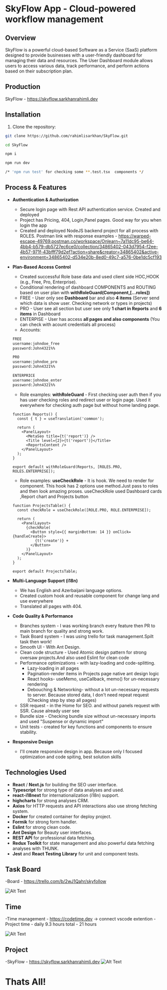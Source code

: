 # SkyFlow App - Cloud-powered workflow management

## Overview

SkyFlow is a powerful cloud-based Software as a Service (SaaS) platform designed to provide businesses with a user-friendly dashboard for managing their data and resources. The User Dashboard module allows users to access various data, track performance, and perform actions based on their subscription plan.

## Production

SkyFlow - https://skyflow.sarkhanrahimli.dev

## Installation

1. Clone the repository:

```bash
git clone https://github.com/rahimlisarkhan/SkyFlow.git

cd SkyFlow

npm i

npm run dev

/* 'npm run test' for checking some **.test.tsx  components */
```

## Process & Features

- **Authentication & Authorization**

  - Secure login page with Rest API authentication service. Created and deployed
  - Project has Pricing, 404, Login,Panel pages. Good way for you when login the app
  - Created and deployed NodeJS backend project for all process with ROLES. Postman link with response examples - https://warped-escape-49769.postman.co/workspace/Onlearn~7a11dc95-be64-4bb4-b579-db5727ec6ce0/collection/34865402-043d7954-f2ee-4b57-971f-43bfff79d2ef?action=share&creator=34865402&active-environment=34865402-d534e20b-8ed0-49c7-a576-0be1dc5cf193

- **Plan-Based Access Control**

  - Created successful Role base data and used client side HOC,HOOK (e.g., Free, Pro, Enterprise).
  - Conditional rendering of dashboard COMPONENTS and ROUTING based on user plan with **withRoleGuard(Component,[...roles])**
  - FREE - User only see **Dashboard** bar and also **4 items** (Server send which data is show user. Checking network or types in projects)
  - PRO - User see all section but user see only **1 chart in Reports** and **6 items** in Dashboard
  - ENTERPISE - User has access **all pages and also components** (You can check with acount credentials all process)
  - Accounts:

  ```bash
  FREE
  username:johndoe_free
  password:John4321%%

  PRO
  username:johndoe_pro
  password:John4321%%

  ENTERPRICE
  username:johndoe_enter
  password:John4321%%

  ```

  - Role examples: **withRoleGuard** - First checking user auth then if you has user checking roles and redirect user or login page. Used it everywhere for checking auth page but without home landing page.

  ```tsx
  function Reports() {
    const { t } = useTranslation('common');

    return (
      <PanelLayout>
        <MetaSeo title={t('report')} />
        <Title level={2}>{t('report')}</Title>
        <ReportsContent />
      </PanelLayout>
    );
  }

  export default withRoleGuard(Reports, [ROLES.PRO, ROLES.ENTERPRISE]);
  ```

  - Role examples: **useCheckRole** - It is hook. We need to render for component. This hook has 2 options use method.Just pass to roles and then look amazing proses. useCheckRole used Dashboard cards ,Report chart and Projects button

  ```tsx
  function ProjectsTable() {
    const checkRole = useCheckRole([ROLE.PRO, ROLE.ENTERPRISE]);

    return (
      <PanelLayout>
        {checkRole(
          <Button style={{ marginBottom: 14 }} onClick={handleCreate}>
            {t('create')} +
          </Button>
        )}
      </PanelLayout>
    );
  }

  export default ProjectsTable;
  ```

- **Multi-Language Support (i18n)**

  - We has English and Azerbaijani language options.
  - Created custom hook and reusable component for change lang and use everywhere
  - Translated all pages with 404.

- **Code Quality & Performance**

  - Branches system - I was working branch every feature then PR to main branch for quality and strong work.
  - Task Board system - I was using trello for task management.Spilt task then work!
  - Smooth UI - With Ant Design.
  - Clean code structure - Used Atomic design pattern for strong oversaw projects.And also used Eslint for clean code
  - Performance optimizations - with lazy-loading and code-splitting.
    - Lazy-loading in all pages
    - Pagination-render items in Projects page native ant design logic
    - React hooks- useMemo, useCallback, memo() for un-necessary rendering
    - Debouching & Networking- without a lot un-necessary requests to server. Because stored data, I don't need repeat request (Checking step by step all pages)
  - SSR request - in the Home for SEO. and without panels request with SSR. Cause already user see
  - Bundle size - Checking bundle size without un-necessary imports and used "Suspense or dynamic import"
  - Unit tests - created for key functions and components to ensure stability.

- **Responsive Design**
  - I'll create responsive design in app. Because only I focused optimization and code spiting, best solution skills

## Technologies Used

- **React** / **Next.js** for building the SEO user interface.
- **Typescript** for strong type of data analyses and used.
- **react-i18next** for internationalization (i18n) support.
- **highcharts** for strong analyses CRM.
- **Axios** for HTTP requests and API interactions also use strong fetching system.
- **Docker** for created container for deploy project.
- **Formik** for strong form handler.
- **Eslint** for strong clean code.
- **Ant Design** for Beauty user interfaces.
- **REST API** for professional data fetching.
- **Redux Toolkit** for state management and also powerful data fetching analyses with THUNK.
- **Jest** and **React Testing Library** for unit and component tests.

## Task Board

-Board - https://trello.com/b/2wJ1Qahr/skyfollow

![Alt Text](./public/images/screen2.png)

## Time

-Time management - https://codetime.dev -> connect vscode extention
-Project time - daily 9.3 hours total - 21 hours

![Alt Text](./public/images/screen3.png)

## Project

-SkyFlow - https://skyflow.sarkhanrahimli.dev
![Alt Text](./public/images/screen.png)

# Thats All!
